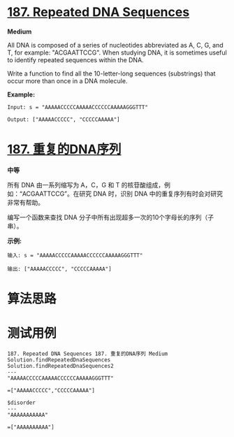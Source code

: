 # [187. Repeated DNA Sequences][enTitle]

**Medium**

All DNA is composed of a series of nucleotides abbreviated as A, C, G, and T, for example: "ACGAATTCCG". When studying DNA, it is sometimes useful to identify repeated sequences within the DNA.

Write a function to find all the 10-letter-long sequences (substrings) that occur more than once in a DNA molecule.

**Example:** 

```
Input: s = "AAAAACCCCCAAAAACCCCCCAAAAAGGGTTT"

Output: ["AAAAACCCCC", "CCCCCAAAAA"]

```
# [187. 重复的DNA序列][cnTitle]

**中等**

所有 DNA 由一系列缩写为 A，C，G 和 T 的核苷酸组成，例如：“ACGAATTCCG”。在研究 DNA 时，识别 DNA 中的重复序列有时会对研究非常有帮助。

编写一个函数来查找 DNA 分子中所有出现超多一次的10个字母长的序列（子串）。

**示例:** 

```
输入: s = "AAAAACCCCCAAAAACCCCCCAAAAAGGGTTT"

输出: ["AAAAACCCCC", "CCCCCAAAAA"]
```


# 算法思路

# 测试用例
```
187. Repeated DNA Sequences 187. 重复的DNA序列 Medium
Solution.findRepeatedDnaSequences
Solution.findRepeatedDnaSequences2
---
"AAAAACCCCCAAAAACCCCCCAAAAAGGGTTT"

=["AAAAACCCCC","CCCCCAAAAA"]

$disorder
---
"AAAAAAAAAAA"

=["AAAAAAAAAA"]

```

[enTitle]: https://leetcode.com/problems/repeated-dna-sequences/
[cnTitle]: https://leetcode-cn.com/problems/repeated-dna-sequences/

